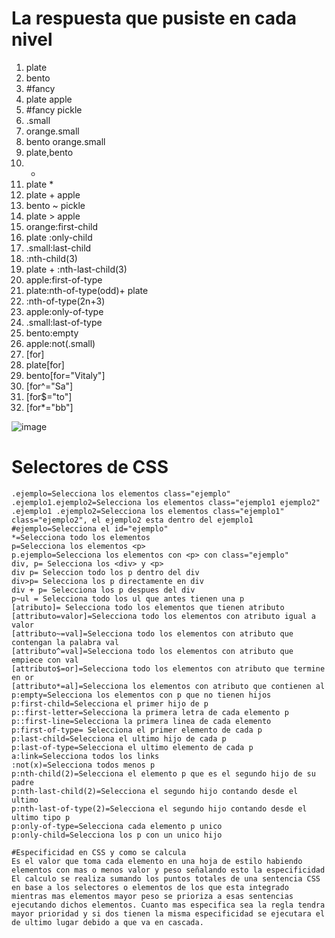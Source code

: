 # La respuesta que pusiste en cada nivel
1.  plate
2.  bento
3.  #fancy
4.  plate apple
5.  #fancy pickle
6.  .small
7.  orange.small
8.  bento orange.small
9.  plate,bento
10. *
11. plate *
12. plate + apple
13. bento ~ pickle
14. plate > apple
15. orange:first-child
16. plate :only-child
17. .small:last-child 
18. :nth-child(3)
19. plate + :nth-last-child(3)
20. apple:first-of-type
21. plate:nth-of-type(odd)+ plate 
22. :nth-of-type(2n+3)
23. apple:only-of-type 
24. .small:last-of-type 
25. bento:empty
26. apple:not(.small)
27. [for]
28. plate[for]
29. bento[for="Vitaly"]
30. [for^="Sa"]
31. [for$="to"] 
32. [for*="bb"]

![image](https://user-images.githubusercontent.com/78806040/141018372-4fbd6dbf-2806-4444-befb-55619c1e8034.png)

# Selectores de CSS
    .ejemplo=Selecciona los elementos class="ejemplo"
    .ejemplo1.ejemplo2=Selecciona los elementos class="ejemplo1 ejemplo2"
    .ejemplo1 .ejemplo2=Selecciona los elementos class="ejemplo1" class="ejemplo2", el ejemplo2 esta dentro del ejemplo1
    #ejemplo=Selecciona el id="ejemplo"
    *=Selecciona todo los elementos
    p=Selecciona los elementos <p>
    p.ejemplo=Selecciona los elementos con <p> con class="ejemplo"  
    div, p= Selecciona los <div> y <p>
    div p= Seleccion todo los p dentro del div
    div>p= Selecciona los p directamente en div
    div + p= Selecciona los p despues del div
    p~ul = Selecciona todo los ul que antes tienen una p
    [atributo]= Selecciona todo los elementos que tienen atributo
    [attributo=valor]=Selecciona todo los elementos con atributo igual a valor
    [attributo~=val]=Selecciona todo los elementos con atributo que contengan la palabra val
    [attributo^=val]=Selecciona todo los elementos con atributo que empiece con val
    [attributo$=or]=Selecciona todo los elementos con atributo que termine en or
    [attributo*=al]=Selecciona los elementos con atributo que contienen al
    p:empty=Selecciona los elementos con p que no tienen hijos
    p:first-child=Selecciona el primer hijo de p
    p::first-letter=Selecciona la primera letra de cada elemento p
    p::first-line=Selecciona la primera linea de cada elemento
    p:first-of-type= Selecciona el primer elemento de cada p
    p:last-child=Selecciona el ultimo hijo de cada p
    p:last-of-type=Selecciona el ultimo elemento de cada p
    a:link=Selecciona todos los links
    :not(x)=Selecciona todos menos p
    p:nth-child(2)=Selecciona el elemento p que es el segundo hijo de su padre
    p:nth-last-child(2)=Selecciona el segundo hijo contando desde el ultimo 
    p:nth-last-of-type(2)=Selecciona el segundo hijo contando desde el ultimo tipo p
    p:only-of-type=Selecciona cada elemento p unico
    p:only-child=Selecciona los p con un unico hijo
    
    #Especificidad en CSS y como se calcula
    Es el valor que toma cada elemento en una hoja de estilo habiendo elementos con mas o menos valor y peso señalando esto la especificidad
    El calculo se realiza sumando los puntos totales de una sentencia CSS en base a los selectores o elementos de los que esta integrado mientras mas elementos mayor peso se prioriza a esas sentencias ejecutando dichos elementos. Cuanto mas especifica sea la regla tendra mayor prioridad y si dos tienen la misma especificidad se ejecutara el de ultimo lugar debido a que va en cascada.
    
    

  

